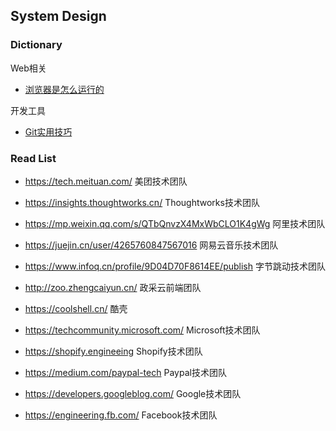 System Design
---

### Dictionary

Web相关
- [浏览器是怎么运行的](./doc/%E6%B5%8F%E8%A7%88%E5%99%A8%E6%98%AF%E6%80%8E%E4%B9%88%E8%BF%90%E8%A1%8C%E7%9A%84.md)

开发工具
- [Git实用技巧](./doc/Git%E5%AE%9E%E7%94%A8%E6%8A%80%E5%B7%A7.md)

### Read List

- https://tech.meituan.com/ 美团技术团队
- https://insights.thoughtworks.cn/ Thoughtworks技术团队
- https://mp.weixin.qq.com/s/QTbQnvzX4MxWbCLO1K4gWg 阿里技术团队
- https://juejin.cn/user/4265760847567016 网易云音乐技术团队
- https://www.infoq.cn/profile/9D04D70F8614EE/publish 字节跳动技术团队
- http://zoo.zhengcaiyun.cn/ 政采云前端团队
- https://coolshell.cn/ 酷壳


- https://techcommunity.microsoft.com/ Microsoft技术团队
- https://shopify.engineeing Shopify技术团队
- https://medium.com/paypal-tech Paypal技术团队
- https://developers.googleblog.com/ Google技术团队
- https://engineering.fb.com/ Facebook技术团队

